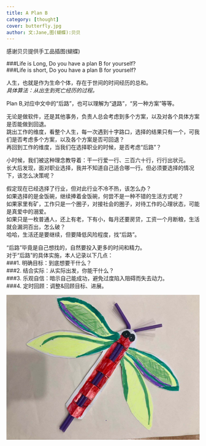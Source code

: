 ```yaml
---
title: A Plan B   
category: [thought]
cover: butterfly.jpg
author: 文:Jane,图(蝴蝶):贝贝
---
```

感谢贝贝提供手工品插图(蝴蝶)

###Life is Long,  Do you have a plan B for yourself?       
###Life is short, Do you have a plan B for yourself?    
    
    
人生，也就是作为生命个体，存在于世间的时间经历的总和。        
_具体算法：从出生到死亡经历的过程。_        

Plan B,对应中文中的“后路”，也可以理解为“退路”，“另一种方案”等等。     

无论是做软件，还是其他事务，负责人总会考虑到多个方案，以及对各个具体方案是否能做到回退。       
跳出工作的维度，看整个人生，每一次遇到十字路口，选择的结果只有一个，可我们是否考虑多个方案，以及各个方案是否可回退？    
再回到工作的维度，当我们在选择职业的时候，是否考虑“后路”？        
        
小时候，我们被这种理念教导着：干一行爱一行、三百六十行，行行出状元。       
长大后发现，面对职业选择，我并不知道自己适合哪一行。但必须要选择的情况下，该怎么决策呢？     
       
假定现在已经选择了行业，但对此行业不冷不热，该怎么办？      
如果选择的是金饭碗，继续捧着金饭碗，何尝不是一种不错的生活方式呢？       
如果家里有矿，工作只是一个圈子，对接社会的圈子，对待工作的心理状态，可能是真爱中的溺爱。      
如果只是一枚普通人，还上有老，下有小，每月还要房贷，工资一个月断粮，生活就会漏洞百出，怎么破？     
哈哈，生活还是要继续，但要降低风险程度，找“后路”。         

“后路”毕竟是自己想找的，自然要投入更多的时间和精力。      
对于“后路”的具体实施，本人记录以下几点：      
###1. 明确目标：到底想要干什么？    
###2. 结合实际：从实际出发，你能干什么？    
###3. 乐观自信：暗示自己能成功，避免过度陷入阻碍而失去动力。       
###4. 定时回顾：调整&回顾目标、进展。       



![](./butterfly.jpg)
